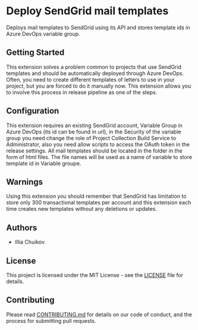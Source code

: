 # Deploy SendGrid mail templates

Deploys mail templates to SendGrid using its API and stores template ids in Azure DevOps variable group.

## Getting Started

This extension solves a problem common to projects that use SendGrid templates and should be automatically deployed through Azure DevOps.  Often, you need to create different templates of letters to use in your project, but you are forced to do it manually now. This extension allows you to involve this process in release pipeline as one of the steps.

## Configuration
This extension requires an existing SendGrid account, Variable Group in Azure DevOps (its id can be found in url), in the Security of the variable group you need change the role of Project Collection Build Service to Administrator, also you need
allow scripts to access the OAuth token in the release settings. All mail templates should be located in the folder in the form of html files. The file names will be used as a name of variable to store template id in Variable groupe.

## Warnings
Using this extension you should remember that SendGrid has limitation to store only 300 transactional templates per account and this extension each time creates new templates without any deletions or updates.

## Authors

* Illia Chuikov

## License

This project is licensed under the MIT License - see the [LICENSE](LICENSE) file for details.

## Contributing

Please read [CONTRIBUTING.md](https://gist.github.com/PurpleBooth/b24679402957c63ec426) for details on our code of conduct, and the process for submitting pull requests.
